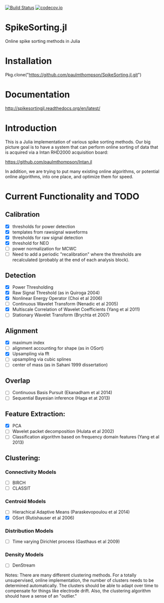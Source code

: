 [![Build Status](https://travis-ci.org/paulmthompson/SpikeSorting.jl.svg?branch=master)](https://travis-ci.org/paulmthompson/SpikeSorting.jl)
[![codecov.io](http://codecov.io/github/paulmthompson/SpikeSorting.jl/coverage.svg?branch=master)](http://codecov.io/github/paulmthompson/SpikeSorting.jl?branch=master)

# SpikeSorting.jl
Online spike sorting methods in Julia

# Installation

Pkg.clone("https://github.com/paulmthompson/SpikeSorting.jl.git")

# Documentation

http://spikesortingjl.readthedocs.org/en/latest/

# Introduction

This is a Julia implementation of various spike sorting methods. Our big picture goal is to have a system that can perform online sorting of data that is acquired via a Intan RHD2000 acquisition board:

https://github.com/paulmthompson/Intan.jl

In addition, we are trying to put many existing online algorithms, or potential online algorithms, into one place, and optimize them for speed.

# Current Functionality and TODO

## Calibration

- [x] thresholds for power detection
- [x] templates from rawsignal waveforms
- [x] thresholds for raw signal detection
- [x] threshold for NEO
- [ ] power normalization for MCWC
- [ ] Need to add a periodic "recalibration" where the thresholds are recalculated (probably at the end of each analysis block).

## Detection

- [x] Power Thresholding 
- [x] Raw Signal Threshold (as in Quiroga 2004)
- [x] Nonlinear Energy Operator (Choi et al 2006)
- [ ] Continuous Wavelet Transform (Nenadic et al 2005)
- [x] Multiscale Correlation of Wavelet Coefficients (Yang et al 2011)
- [ ] Stationary Wavelet Transform (Brychta et 2007)

## Alignment

- [x] maximum index
- [ ] alignment accounting for shape (as in OSort)
- [x] Upsampling via fft 
- [ ] upsampling via cubic splines
- [ ] center of mass (as in Sahani 1999 dissertation)

## Overlap

- [ ] Continuous Basis Pursuit (Ekanadham et al 2014)
- [ ] Sequential Bayesian inference (Haga et at 2013)

## Feature Extraction:
- [x] PCA
- [ ] Wavelet packet decomposition (Hulata et al 2002)
- [ ] Classification algorithm based on frequency domain features (Yang et al 2013)

## Clustering:

### Connectivity Models
- [ ] BIRCH
- [ ] CLASSIT

### Centroid Models
- [ ] Hierachical Adaptive Means (Paraskevopoulou et al 2014)
- [x] OSort (Rutishauser et al 2006)

### Distribution Models
- [ ] Time varying Dirichlet process (Gasthaus et al 2009)

### Density Models
- [ ] DenStream

Notes: 
There are many different clustering methods. For a totally unsupervised, online implementation, the number of clusters needs to be determined automatically. The clusters should be able to adapt over time to compensate for things like electrode drift. Also, the clustering algorithm should have a sense of an "outlier." 
